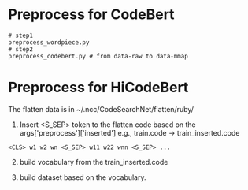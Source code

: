 # Preprocess for CodeBert
```
# step1
preprocess_wordpiece.py
# step2
preprocess_codebert.py # from data-raw to data-mmap
```


# Preprocess for HiCodeBert

The flatten data is in ~/.ncc/CodeSearchNet/flatten/ruby/
1. Insert <S_SEP> token to the flatten code based on the args\['preprocess'\]\['inserted'\]
e.g., train.code -> train_inserted.code

```
<CLS> w1 w2 wn <S_SEP> w11 w22 wnn <S_SEP> ...
```

2. build vocabulary from the train_inserted.code

3. build dataset based on the vocabulary.

